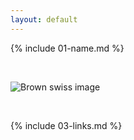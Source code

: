 ```yaml
---
layout: default
---
```


{% include 01-name.md %}

<br>

![Brown swiss image](https://upload.wikimedia.org/wikipedia/commons/e/e9/Brown_swiss.jpg)

<br>

{% include 03-links.md %}

